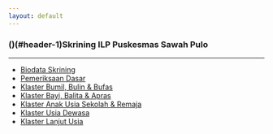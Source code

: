 ```yaml
---
layout: default
---
```


### ()(#header-1)Skrining ILP Puskesmas Sawah Pulo
* * *
-   <a href="https://docs.google.com/forms/d/e/1FAIpQLSeVSUOSzxA7sv9VSQqg33fxetakq2S5cTUpudgcDD9g9szOkg/viewform?usp=sharing">Biodata Skrining</a>
-   <a href="https://docs.google.com/forms/d/e/1FAIpQLScjPZmhJHKkzx_BSh5YGMz9XNdXnTkjLadrXtQVzYGZGahFxQ/viewform?usp=sharing">Pemeriksaan Dasar</a>
-   [Klaster Bumil, Bulin & Bufas](klaster2_ibu)
-   [Klaster Bayi, Balita & Apras](klaster2_bayi)
-   [Klaster Anak Usia Sekolah & Remaja](klaster2_anak)
-   [Klaster Usia Dewasa](klaster3_dewasa)
-   [Klaster Lanjut Usia](klaster3_lansia)